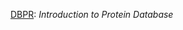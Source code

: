 [DBPR](https://github.com/endomain/Rosalind/blob/master/Bioinformatics%20Armory/DBPR.py): _Introduction to Protein Database_
